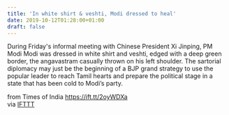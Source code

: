 ```yaml
---
title: 'In white shirt & veshti, Modi dressed to heal'
date: 2019-10-12T01:28:00+01:00
draft: false
---
```


During Friday's informal meeting with Chinese President Xi Jinping, PM Modi Modi was dressed in white shirt and veshti, edged with a deep green border, the angavastram casually thrown on his left shoulder. The sartorial diplomacy may just be the beginning of a BJP grand strategy to use the popular leader to reach Tamil hearts and prepare the political stage in a state that has been cold to Modi’s party.  
  
from Times of India https://ift.tt/2oyWDXa  
via [IFTTT](https://ifttt.com/?ref=da&site=blogger)